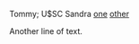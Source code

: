 Tommy; U$SC Sandra [one](test-small/page1.md) [other](test-small/page4.txt) 

Another line of text.
